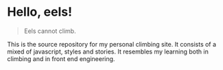 # Hello, eels!

> Eels cannot climb.

This is the source repository for my personal climbing site. It consists of a mixed of javascript, styles and stories. It resembles my learning both in climbing and in front end engineering.
